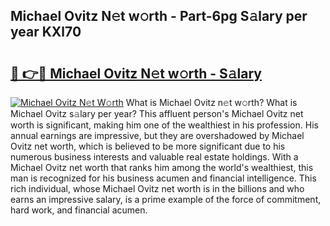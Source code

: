 ## Michael Ovitz N𝚎t w𝚘rth - Part-6pg S𝚊lary per year KXl70

# <h2><a href="http://gc50ljr.nevu.top/?p=Michael+Ovitz">🔗 👉🔴 Michael Ovitz N𝚎t w𝚘rth - S𝚊lary</a></h2>

[![Michael Ovitz N𝚎t W𝚘rth](https://i.imgur.com/Oavwk0R.jpeg)](http://gc50ljr.nevu.top/?p=Michael+Ovitz)
What is Michael Ovitz n𝚎t w𝚘rth? What is Michael Ovitz s𝚊lary per year?
This affluent person's Michael Ovitz net worth is significant, making him one of the wealthiest in his profession. His annual earnings are impressive, but they are overshadowed by Michael Ovitz net worth, which is believed to be more significant due to his numerous business interests and valuable real estate holdings. With a Michael Ovitz net worth that ranks him among the world's wealthiest, this man is recognized for his business acumen and financial intelligence. This rich individual, whose Michael Ovitz net worth is in the billions and who earns an impressive salary, is a prime example of the force of commitment, hard work, and financial acumen.
